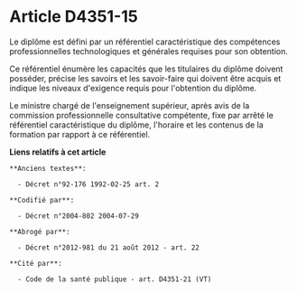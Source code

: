 # Article D4351-15

Le diplôme est défini par un référentiel caractéristique des compétences professionnelles technologiques et générales
requises pour son obtention.

Ce référentiel énumère les capacités que les titulaires du diplôme doivent posséder, précise les savoirs et les savoir-faire
qui doivent être acquis et indique les niveaux d'exigence requis pour l'obtention du diplôme.

Le ministre chargé de l'enseignement supérieur, après avis de la commission professionnelle consultative compétente, fixe par
arrêté le référentiel caractéristique du diplôme, l'horaire et les contenus de la formation par rapport à ce référentiel.

**Liens relatifs à cet article**

	**Anciens textes**:

	  - Décret n°92-176 1992-02-25 art. 2

	**Codifié par**:

	  - Décret n°2004-802 2004-07-29

	**Abrogé par**:

	  - Décret n°2012-981 du 21 août 2012 - art. 22

	**Cité par**:

	  - Code de la santé publique - art. D4351-21 (VT)
